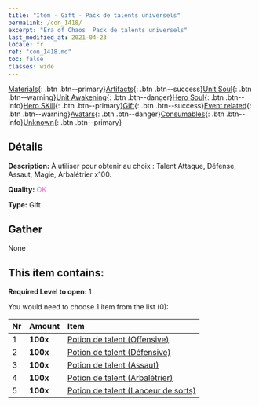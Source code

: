 ```yaml
---
title: "Item - Gift - Pack de talents universels"
permalink: /con_1418/
excerpt: "Era of Chaos  Pack de talents universels"
last_modified_at: 2021-04-23
locale: fr
ref: "con_1418.md"
toc: false
classes: wide
---
```

 [Materials](/ItemsFR/){: .btn .btn--primary}[Artifacts](/ItemsFR/Artifacts/){: .btn .btn--success}[Unit Soul](/ItemsFR/UnitSoul/){: .btn .btn--warning}[Unit Awakening](/ItemsFR/UnitAwakening/){: .btn .btn--danger}[Hero Soul](/ItemsFR/HeroSoul/){: .btn .btn--info}[Hero SKill](/ItemsFR/HeroSkill/){: .btn .btn--primary}[Gift](/ItemsFR/Gift/){: .btn .btn--success}[Event related](/ItemsFR/Events/){: .btn .btn--warning}[Avatars](/ItemsFR/Avatars/){: .btn .btn--danger}[Consumables](/ItemsFR/Consumables/){: .btn .btn--info}[Unknown](/ItemsFR/Unknown/){: .btn .btn--primary}

## Détails
 **Description:** À utiliser pour obtenir au choix : Talent Attaque, Défense, Assaut, Magie, Arbalétrier x100.

 **Quality:** <span style="color: #DA70D6">OK</span>

 **Type:** Gift

## Gather

  None

## This item contains:

 **Required Level to open:** 1

 You would need to choose 1 item from the list (0):

  | Nr | Amount |     Item    |
  |:---|:-------|:------------|
  | 1 |  **100x** | [Potion de talent (Offensive)](/ItemsFR/con_786/) |  | 
  | 2 |  **100x** | [Potion de talent (Défensive)](/ItemsFR/con_787/) |  | 
  | 3 |  **100x** | [Potion de talent (Assaut)](/ItemsFR/con_788/) |  | 
  | 4 |  **100x** | [Potion de talent (Arbalétrier)](/ItemsFR/con_789/) |  | 
  | 5 |  **100x** | [Potion de talent (Lanceur de sorts)](/ItemsFR/con_790/) |  | 
